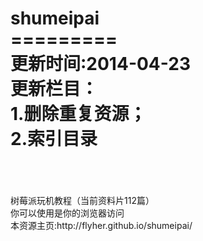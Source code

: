 shumeipai<br/>
=========<br/>
更新时间:2014-04-23<br/>
更新栏目：<br/>
1.删除重复资源；<br/>
2.索引目录<br/>
<br/>
===
<br/>
树莓派玩机教程（当前资料片112篇）<br/>
你可以使用是你的浏览器访问<br/>
本资源主页:http://flyher.github.io/shumeipai/
<br/>